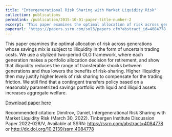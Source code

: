 ```yaml
---
title: "Intergenerational Risk Sharing with Market Liquidity Risk"
collection: publications
permalink: /publication/2015-10-01-paper-title-number-2
excerpt: 'This paper examines the optimal allocation of risk across generations whose savings mix is subject to illiquidity in the form of uncertain trading costs.'
paperurl: 'https://papers.ssrn.com/sol3/papers.cfm?abstract_id=4084778'
---
```

This paper examines the optimal allocation of risk across generations whose savings mix is subject to illiquidity in the form of uncertain trading costs. We use a stylized two-period OLG framework, where each generation makes a portfolio allocation decision for retirement, and show that illiquidity reduces the range of transferable shocks between generations and thus lowers the benefits of risk-sharing. Higher illiquidity then may justify higher levels of risk sharing to compensate for the trading friction. We still find that a contingent transfers policy based on a reasonably parametrized savings portfolio with liquid and illiquid assets increases aggregate welfare.

[Download paper here](https://papers.ssrn.com/sol3/papers.cfm?abstract_id=4084778)

Recommended citation:  Dimitrov, Daniel, Intergenerational Risk Sharing with Market Liquidity Risk (March 30, 2022). Tinbergen Institute Discussion Paper 2022-028/V, Available at SSRN: https://ssrn.com/abstract=4084778 or http://dx.doi.org/10.2139/ssrn.4084778
